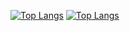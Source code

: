 [![Top Langs](https://github-readme-stats.vercel.app/api/top-langs/?username=denishazzahra&show_icons=true&theme=dark#gh-dark-mode-only)](https://github.com/anuraghazra/github-readme-stats)
[![Top Langs](https://github-readme-stats.vercel.app/api/top-langs/?username=denishazzahra&show_icons=true&theme=default#gh-light-mode-only)](https://github.com/anuraghazra/github-readme-stats)

